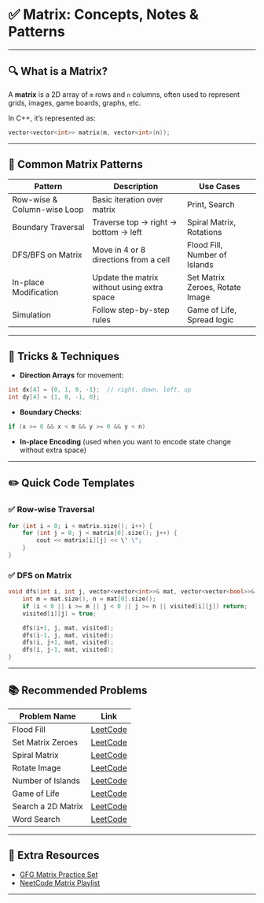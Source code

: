 # ✅ Matrix: Concepts, Notes & Patterns

---

## 🔍 What is a Matrix?

A **matrix** is a 2D array of `m` rows and `n` columns, often used to represent grids, images, game boards, graphs, etc.

In C++, it’s represented as:
```cpp
vector<vector<int>> matrix(m, vector<int>(n));
````

---

## 📌 Common Matrix Patterns

| Pattern                     | Description                                 | Use Cases                       |
| --------------------------- | ------------------------------------------- | ------------------------------- |
| Row-wise & Column-wise Loop | Basic iteration over matrix                 | Print, Search                   |
| Boundary Traversal          | Traverse top → right → bottom → left        | Spiral Matrix, Rotations        |
| DFS/BFS on Matrix           | Move in 4 or 8 directions from a cell       | Flood Fill, Number of Islands   |
| In-place Modification       | Update the matrix without using extra space | Set Matrix Zeroes, Rotate Image |
| Simulation                  | Follow step-by-step rules                   | Game of Life, Spread logic      |

---

## 🧠 Tricks & Techniques

* **Direction Arrays** for movement:

```cpp
int dx[4] = {0, 1, 0, -1};  // right, down, left, up
int dy[4] = {1, 0, -1, 0};
```

* **Boundary Checks**:

```cpp
if (x >= 0 && x < m && y >= 0 && y < n)
```

* **In-place Encoding** (used when you want to encode state change without extra space)

---

## ✏️ Quick Code Templates

### ✅ Row-wise Traversal

```cpp
for (int i = 0; i < matrix.size(); i++) {
    for (int j = 0; j < matrix[0].size(); j++) {
        cout << matrix[i][j] << \" \";
    }
}
```

### ✅ DFS on Matrix

```cpp
void dfs(int i, int j, vector<vector<int>>& mat, vector<vector<bool>>& visited) {
    int m = mat.size(), n = mat[0].size();
    if (i < 0 || i >= m || j < 0 || j >= n || visited[i][j]) return;
    visited[i][j] = true;

    dfs(i+1, j, mat, visited);
    dfs(i-1, j, mat, visited);
    dfs(i, j+1, mat, visited);
    dfs(i, j-1, mat, visited);
}
```

---

## 📚 Recommended Problems

| Problem Name       | Link                                                         |
| ------------------ | ------------------------------------------------------------ |
| Flood Fill         | [LeetCode](https://leetcode.com/problems/flood-fill)         |
| Set Matrix Zeroes  | [LeetCode](https://leetcode.com/problems/set-matrix-zeroes)  |
| Spiral Matrix      | [LeetCode](https://leetcode.com/problems/spiral-matrix)      |
| Rotate Image       | [LeetCode](https://leetcode.com/problems/rotate-image)       |
| Number of Islands  | [LeetCode](https://leetcode.com/problems/number-of-islands)  |
| Game of Life       | [LeetCode](https://leetcode.com/problems/game-of-life)       |
| Search a 2D Matrix | [LeetCode](https://leetcode.com/problems/search-a-2d-matrix) |
| Word Search        | [LeetCode](https://leetcode.com/problems/word-search)        |

---

## 🔗 Extra Resources

* [GFG Matrix Practice Set](https://www.geeksforgeeks.org/matrix-data-structure/)
* [NeetCode Matrix Playlist](https://www.youtube.com/playlist?list=PLot-Xpze53ldVwtSTzSuvMkvugR7ZKzJC)

---

